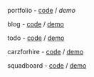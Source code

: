 portfolio  -  [code](https://github.com/glennbarosen/portfolio)  /  *demo*

blog  -  [code](https://github.com/glennbarosen/wa-blog)  /  [demo](https://blog.glennbarosen.com)

todo - [code](https://github.com/glennbarosen/vanillajs-todo)  /  [demo](https://todo.glennbarosen.com)

carzforhire - [code](https://github.com/glennbarosen/carzforhire)  /  [demo](https://carzforhire.glennbarosen.com)

squadboard - [code](https://github.com/glennbarosen/squad-leaderboard)  /  [demo](https://squadboard.glennbarosen.com)
